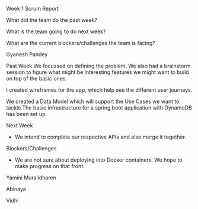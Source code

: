 Week 1 Scrum Report 

What did the team do the past week?

What is the team going to do next week?

What are the current blockers/challenges the team is facing? 

Gyanesh Pandey

Past Week
We focussed on defining the problem. We also had a brainstorm session to figure what might be interesting features we might want to build on top of the basic ones.

I created wireframes for the app, which help see the different user journeys.

We created a Data Model which will support the Use Cases we want to tackle.The basic infrastructure for a spring boot application with DynamoDB has been set up.

Next Week
- We intend to complete our respective APIs and also merge it together.

Blockers/Challenges
- We are not sure about deploying into Docker containers. We hope to make progress on that front.




Yamini Muralidharen


Abinaya

Vidhi
